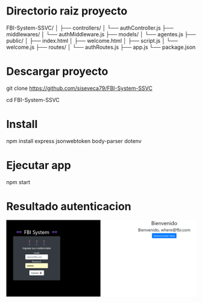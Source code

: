 # Directorio raiz proyecto

FBI-System-SSVC/
│
├── controllers/
│   └── authController.js
├── middlewares/
│   └── authMiddleware.js
├── models/
│   └── agentes.js
├── public/
│   ├── index.html
│   ├── welcome.html
│   ├── script.js
│   └── welcome.js
├── routes/
│   └── authRoutes.js
├── app.js
└── package.json


# Descargar proyecto

git clone https://github.com/siseveca79/FBI-System-SSVC

cd FBI-System-SSVC

# Install

npm install express jsonwebtoken body-parser dotenv

# Ejecutar app

npm start

# Resultado autenticacion

![Resultado](/resultado.png)


